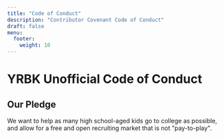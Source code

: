 ```yaml
---
title: "Code of Conduct"
description: "Contributor Covenant Code of Conduct"
draft: false
menu:
  footer:
    weight: 10
---
```


# YRBK Unofficial Code of Conduct

## Our Pledge

We want to help as many high school-aged kids go to college as possible, and allow for a free and open recruiting market that is not "pay-to-play".